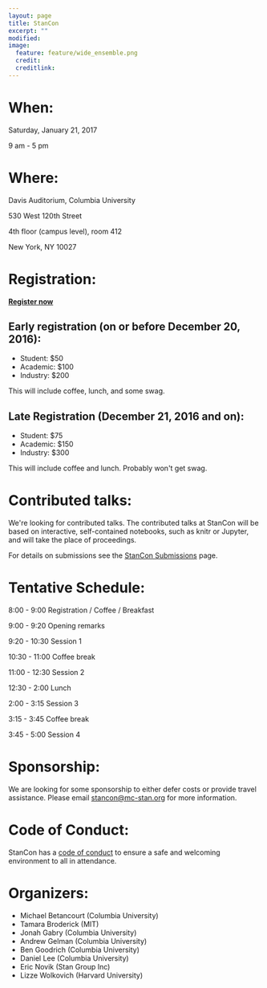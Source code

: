 ```yaml
---
layout: page
title: StanCon
excerpt: ""
modified:
image:
  feature: feature/wide_ensemble.png
  credit:
  creditlink:
---
```



# When:

Saturday, January 21, 2017

9 am - 5 pm

# Where:

Davis Auditorium, Columbia University

530 West 120th Street

4th floor (campus level), room 412

New York, NY 10027

# Registration:

[**Register now**](https://stancon2017.eventbrite.com)

## Early registration (on or before December 20, 2016):

- Student: $50
- Academic: $100
- Industry: $200

This will include coffee, lunch, and some swag.

## Late Registration (December 21, 2016 and on):

- Student: $75
- Academic: $150
- Industry: $300

This will include coffee and lunch. Probably won't get swag.

# Contributed talks:

We're looking for contributed talks. The contributed talks at StanCon will be based on interactive, self-contained notebooks,
such as knitr or Jupyter, and will take the place of proceedings.

For details on submissions see the [StanCon Submissions](/events/stancon-submissions.html) page.

# Tentative Schedule:

8:00 - 9:00 Registration / Coffee / Breakfast

9:00 - 9:20 Opening remarks

9:20 - 10:30 Session 1

10:30 - 11:00 Coffee break

11:00 - 12:30 Session 2

12:30 - 2:00 Lunch

2:00 - 3:15 Session 3

3:15 - 3:45 Coffee break

3:45 - 5:00 Session 4

# Sponsorship:

We are looking for some sponsorship to either defer costs or provide travel assistance. Please email stancon@mc-stan.org for more information.

# Code of Conduct:

StanCon has a [code of conduct](/events/stancon-code_of_conduct.html) to ensure
a safe and welcoming environment to all in attendance.

# Organizers:

- Michael Betancourt (Columbia University)
- Tamara Broderick (MIT)
- Jonah Gabry (Columbia University)
- Andrew Gelman (Columbia University)
- Ben Goodrich (Columbia University)
- Daniel Lee (Columbia University)
- Eric Novik (Stan Group Inc)
- Lizze Wolkovich (Harvard University)
